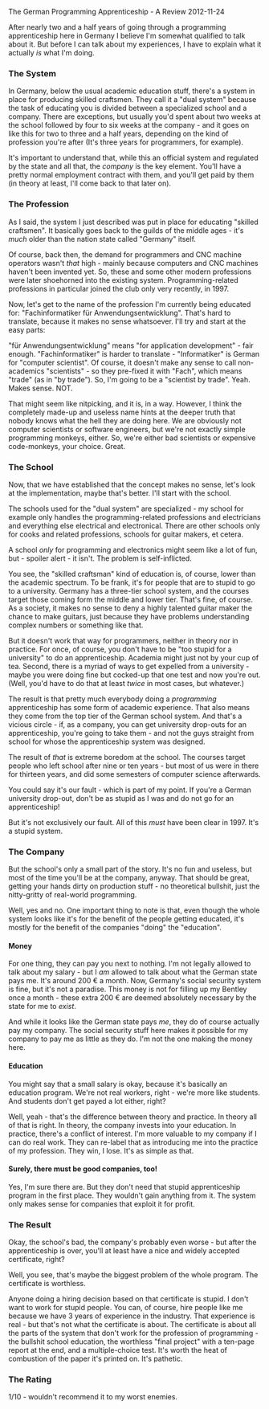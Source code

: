 The German Programming Apprenticeship - A Review
2012-11-24

After nearly two and a half years of going through a programming apprenticeship
here in Germany I believe I'm somewhat qualified to talk about it. But before
I can talk about my experiences, I have to explain what it actually *is* what
I'm doing.

### The System

In Germany, below the usual academic education stuff, there's a system in place
for producing skilled craftsmen. They call it a "dual system" because the task
of educating you is divided between a specialized school and a company.
There are exceptions, but usually you'd spent about two weeks at the school
followed by four to six weeks at the company - and it goes on like this for
two to three and a half years, depending on the kind of profession you're after
(It's three years for programmers, for example).

It's important to understand that, while this an official system and regulated
by the state and all that, the *company* is the key element. You'll have a
pretty normal employment contract with them, and you'll get paid by them
(in theory at least, I'll come back to that later on).

### The Profession

As I said, the system I just described was put in place for educating
"skilled craftsmen". It basically goes back to the guilds of the middle ages -
it's *much* older than the nation state called "Germany" itself.

Of course, back then, the demand for programmers and CNC machine operators wasn't
*that* high - mainly because computers and CNC machines haven't been invented yet.
So, these and some other modern professions were later shoehorned into the
existing system. Programming-related professions in particular joined the club
only very recently, in 1997.

Now, let's get to the name of the profession I'm currently being educated for:
"Fachinformatiker für Anwendungsentwicklung". That's hard to translate, because
it makes no sense whatsoever. I'll try and start at the easy parts:

"für Anwendungsentwicklung" means "for application development" - fair enough.
"Fachinformatiker" is harder to translate - "Informatiker" is German for
"computer scientist". Of course, it doesn't make any sense to call
non-academics "scientists" - so they pre-fixed it with "Fach", which means
"trade" (as in "by trade"). So, I'm going to be a "scientist by trade".
Yeah. Makes sense. NOT.

That might seem like nitpicking, and it is, in a way. However, I think the
completely made-up and useless name hints at the deeper truth that nobody
knows what the hell they are doing here. We are obviously not computer
scientists or software engineers, but we're not exactly simple programming
monkeys, either.  So, we're either bad scientists or expensive code-monkeys,
your choice. Great.

### The School

Now, that we have established that the concept makes no sense, let's look
at the implementation, maybe that's better. I'll start with the school.

The schools used for the "dual system" are specialized - my school for example
only handles the programming-related professions and electricians and
everything else electrical and electronical. There are other schools only for
cooks and related professions, schools for guitar makers, et cetera.

A school *only* for programming and electronics might seem like a lot of fun,
but - spoiler alert - it isn't. The problem is self-inflicted.

You see, the "skilled craftsman" kind of education is, of course, lower than the
academic spectrum. To be frank, it's for people that are to stupid to go to
a university. Germany has a three-tier school system, and the courses target
those coming form the middle and lower tier. That's fine, of course. As a
society, it makes no sense to deny a highly talented guitar maker the chance
to make guitars, just because they have problems understanding complex numbers
or something like that.

But it doesn't work that way for programmers, neither in theory nor in practice.
For once, of course, you don't have to be "too stupid for a university" to
do an apprenticeship. Academia might just not by your cup of tea. Second,
there is a myriad of ways to get expelled from a university - maybe you were
doing fine but cocked-up that one test and now you're out. (Well, you'd have
to do that at least *twice* in most cases, but whatever.)

The result is that pretty much everybody doing a *programming* apprenticeship has
some form of academic experience. That also means they come from the top tier
of the German school system. And that's a vicious circle - if, as a company,
you can get university drop-outs for an apprenticeship, you're going to take
them - and not the guys straight from school for whose the apprenticeship
system was designed.

The result of *that* is extreme boredom at the school. The courses target
people who left school after nine or ten years - but most of us were in there
for thirteen years, and did some semesters of computer science afterwards.

You could say it's our fault - which is part of my point. If you're a
German university drop-out, don't be as stupid as I was and do not go for
an apprenticeship!

But it's not exclusively our fault. All of this *must* have been clear
in 1997. It's a stupid system.

### The Company

But the school's only a small part of the story. It's no fun and useless,
but most of the time you'll be at the company, anyway. That should be
great, getting your hands dirty on production stuff - no theoretical
bullshit, just the nitty-gritty of real-world programming.

Well, yes and no. One important thing to note is that, even though
the whole system looks like it's for the benefit of the people
getting educated, it's mostly for the benefit of the companies
"doing" the "education".

#### Money

For one thing, they can pay you next to nothing. I'm not legally allowed to
talk about my salary - but I *am* allowed to talk about what the German state
pays me. It's around 200 € a month. Now, Germany's social security system is
fine, but it's not a paradise. This money is not for filling up my Bentley
once a month - these extra 200 € are deemed absolutely necessary by the state
for me to *exist*.

And while it looks like the German state pays *me*, they do of course actually
pay my company. The social security stuff here makes it possible for my company
to pay me as little as they do. I'm not the one making the money here.

#### Education

You might say that a small salary is okay, because it's basically an education
program. We're not real workers, right - we're more like students. And students
don't get payed a lot either, right?

Well, yeah - that's the difference between theory and practice. In theory all of
that is right. In theory, the company invests into your education. In practice,
there's a conflict of interest. I'm more valuable to my company if I can do
real work. They can re-label that as introducing me into the practice of my
profession. They win, I lose. It's as simple as that.

#### Surely, there must be good companies, too!

Yes, I'm sure there are. But they don't need that stupid apprenticeship
program in the first place. They wouldn't gain anything from it. The system
only makes sense for companies that exploit it for profit.

### The Result

Okay, the school's bad, the company's probably even worse - but after the
apprenticeship is over, you'll at least have a nice and widely accepted
certificate, right?

Well, you see, that's maybe the biggest problem of the whole program. The
certificate is worthless.

Anyone doing a hiring decision based on that certificate is stupid. I don't
want to work for stupid people. You can, of course, hire people like me because
we have 3 years of experience in the industry. That experience is real - but
that's not what the certificate is about. The certificate is about all the
parts of the system that don't work for the profession of programming - the
bullshit school education, the worthless "final project" with a ten-page report
at the end, and a multiple-choice test. It's worth the heat of combustion of
the paper it's printed on. It's pathetic.

### The Rating

1/10 - wouldn't recommend it to my worst enemies.
